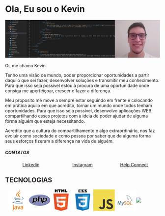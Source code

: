 # Ola, Eu sou o Kevin 

![alt text](img/banner.png)

<p>Oi, me chamo Kevin.</p> 
<p>Tenho uma visão de mundo, poder proporcionar oportunidades a partir daquilo que sei fazer, desenvolver soluções e transmitir meu conhecimento. Para que isso seja possível estou à procura de uma oportunidade onde consiga me aperfeiçoar, crescer e fazer a diferença. </p>
<p>Meu proposito me move a sempre estar seguindo em frente e colocando em prática aquilo em que acredito, tornar um mundo onde todos tenham oportunidades. Para que isso seja possível, desenvolvo aplicações WEB, compartilhando esses projetos com a ideia de poder ajudar de alguma forma alguém que esteja necessitando.</p>
<p>Acredito que a cultura do compartilhamento é algo extraordinário, nos faz evoluir como sociedade e como pessoa por saber que de alguma forma seus esforços fizeram a diferença na vida de alguém.</p>

##### CONTATOS

<div style="display: flex; align-items: center; justify-content: space-between;">
    <a style="width: 33.3333%; text-align: center;" href="https://www.linkedin.com/in/kevin-neri/">Linkedin</a>
    <a style="width: 33.3333%; text-align: center;" href="https://www.instagram.com/kevin.helpconnect/">Instagram</a>
    <a style="width: 33.3333%; text-align: center;" href="https://www.youtube.com/channel/UCUWHuhvyOzq75xYIoP0e-nw">Help Connect</a>
</div>

## TECNOLOGIAS

<div style="display: flex; align-items: center; justify-content: center; width: 100%; height: auto;">
    <img width="13.9%" height="auto" src="https://raw.githubusercontent.com/github/explore/80688e429a7d4ef2fca1e82350fe8e3517d3494d/topics/java/java.png">
    <img width="13.9%" height="auto" src="https://raw.githubusercontent.com/github/explore/80688e429a7d4ef2fca1e82350fe8e3517d3494d/topics/php/php.png">
    <img width="13.9%" height="auto" src="https://raw.githubusercontent.com/github/explore/80688e429a7d4ef2fca1e82350fe8e3517d3494d/topics/html/html.png">
    <img width="13.9%" height="auto" src="https://raw.githubusercontent.com/github/explore/80688e429a7d4ef2fca1e82350fe8e3517d3494d/topics/css/css.png">
    <img width="13.9%" height="auto" src="https://raw.githubusercontent.com/github/explore/80688e429a7d4ef2fca1e82350fe8e3517d3494d/topics/javascript/javascript.png">
    <img width="13.9%" height="auto" src="https://raw.githubusercontent.com/github/explore/80688e429a7d4ef2fca1e82350fe8e3517d3494d/topics/mysql/mysql.png">
    <img width="13.9%" height="auto" src="https://upload.wikimedia.org/wikipedia/commons/thumb/c/cf/Angular_full_color_logo.svg/2048px-Angular_full_color_logo.svg.png">
</div>
